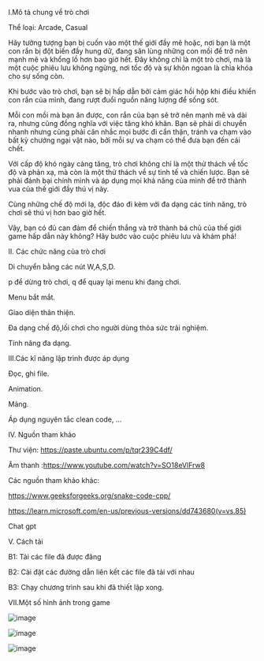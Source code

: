 I.Mô tả chung về trò chơi

Thể loại: Arcade, Casual

Hãy tưởng tượng bạn bị cuốn vào một thế giới đầy mê hoặc, nơi bạn là một con rắn bị đột biến đầy hung dữ, đang săn lùng những con mồi để trở nên mạnh mẽ và khổng lồ hơn bao giờ hết. Đây không chỉ là một trò chơi, mà là một cuộc phiêu lưu không ngừng, nơi tốc độ và sự khôn ngoan là chìa khóa cho sự sống còn.

Khi bước vào trò chơi, bạn sẽ bị hấp dẫn bởi cảm giác hồi hộp khi điều khiển con rắn của mình, đang rượt đuổi nguồn năng lượng để sống sót.

Mỗi con mồi mà bạn ăn được, con rắn của bạn sẽ trở nên mạnh mẽ và dài ra, nhưng cũng đồng nghĩa với việc tăng khó khăn. Bạn sẽ phải di chuyển nhanh nhưng cũng phải cân nhắc mọi bước đi cẩn thận, tránh va chạm vào bất kỳ chướng ngại vật nào, bởi mỗi sự va chạm có thể đưa bạn đến cái chết.

Với cấp độ khó ngày càng tăng, trò chơi không chỉ là một thử thách về tốc độ và phản xạ, mà còn là một thử thách về sự tinh tế và chiến lược. Bạn sẽ phải đánh bại chính mình và áp dụng mọi khả năng của mình để trở thành vua của thế giới đầy thú vị này.

Cùng những chế độ mới lạ, độc đáo đi kèm với đa dạng các tính năng, trò chơi sẽ thú vị hơn bao giờ hết.

Vậy, bạn có đủ can đảm để chiến thắng và trở thành bá chủ của thế giới game hấp dẫn này không? Hãy bước vào cuộc phiêu lưu và khám phá!


II. Các chức năng của trò chơi

Di chuyển bằng các nút W,A,S,D.

p để dừng trò chơi, q để quay lại menu khi đang chơi.

Menu bắt mắt.

Giao diện thân thiện.

Đa dạng chế độ,lối chơi cho người dùng thỏa sức trải nghiệm.

Tính năng đa dạng.


III.Các kĩ năng lập trình được áp dụng

Đọc, ghi file.

Animation.

Mảng.

Áp dụng nguyên tắc clean code, ...


IV. Nguồn tham khảo

Thư viện:  https://paste.ubuntu.com/p/tqr239C4df/

Âm thanh :https://www.youtube.com/watch?v=SO18eVlFrw8

Các nguồn tham khảo khác:

https://www.geeksforgeeks.org/snake-code-cpp/

https://learn.microsoft.com/en-us/previous-versions/dd743680(v=vs.85)

Chat gpt


V. Cách tải

B1: Tải các file đã được đăng

B2: Cài đặt các đường dẫn liên kết các file đã tải với nhau

B3: Chạy chương trình sau khi đã thiết lập xong.

VII.Một số hình ảnh trong game

![image](https://github.com/DLdevcoder/Mutant-snake/assets/169598257/b540e7d1-f163-4069-a088-3f65c85f5a16)

![image](https://github.com/DLdevcoder/Mutant-snake/assets/169598257/3e3e33dd-7e59-4fe0-8b93-8f044f1e6862)

![image](https://github.com/DLdevcoder/Mutant-snake/assets/169598257/a48d98e8-0f64-40a4-b9ea-7e66d4da64ff)





